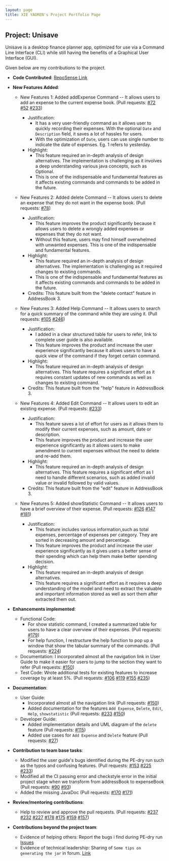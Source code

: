 ```yaml
---
layout: page
title: XIE YAOREN's Project Portfolio Page
---
```


## Project: Unisave
Unisave is a desktop finance planner app, optimized for use via a Command Line Interface (CLI) while still having
the benefits of a Graphical User Interface (GUI).

Given below are my contributions to the project.

* **Code Contributed**: [RepoSense Link](https://nus-cs2103-ay2021s1.github.io/tp-dashboard/#breakdown=true&search=BILLXYR&sort=groupTitle&sortWithin=title&since=2020-08-14&timeframe=commit&mergegroup=&groupSelect=groupByRepos&checkedFileTypes=docs~functional-code~test-code~other&tabOpen=true&tabType=authorship&zFR=false&tabAuthor=BILLXYR&tabRepo=AY2021S1-CS2103T-W10-1%2Ftp%5Bmaster%5D&authorshipIsMergeGroup=false&authorshipFileTypes=test-code)
* **New Features Added**:
    * New Features 1: Added addExpense Command -- It allows users to add an expense to the current expense book. (Pull requests: [#72](https://github.com/AY2021S1-CS2103T-W10-1/tp/pull/72) [#52](https://github.com/AY2021S1-CS2103T-W10-1/tp/pull/52)  [#233](https://github.com/AY2021S1-CS2103T-W10-1/tp/pull/233))
       * Justification:
            * It has a very user-friendly command as it allows user to quickly recording their expenses. With the optional `Date` and `Description` field, it saves a lot of hassles for users.
            * With the optimization of `Date`, users can use single number to indicate the date of expenses. Eg. 1 refers to yesterday.
       * Highlight: 
            * This feature required an in-depth analysis of design alternatives. The implementation is challenging as it involves a deep understanding various java concepts, such as Optional.
            * This is one of the indispensable and fundamental features as it affects existing commands and commands to be added in the future.
   
    * New Features 2: Added delete Command --  It allows users to delete an expense that they do not want in the expense book. (Pull requests: [#78](https://github.com/AY2021S1-CS2103T-W10-1/tp/pull/78))
       * Justification:
            * This feature improves the product significantly because it allows users to delete a wrongly added expenses or expenses that they do not want.
            * Without this feature, users may find himself overwhelmed with unwanted expenses. This is one of the indispensable and fundamental features.
       * Highlight:
            * This feature required an in-depth analysis of design alternatives. The implementation is challenging as it required changes to existing commands.
            * This is one of the indispensable and fundamental features as it affects existing commands and commands to be added in the future.
       * Credits: This feature built from the "delete contact" feature in AddressBook 3.     
   
    * New Features 3: Added Help Command -- It allows users to search for a quick summary of the command while they are using it. (Pull requests: [#105](https://github.com/AY2021S1-CS2103T-W10-1/tp/pull/105)   [#246](https://github.com/AY2021S1-CS2103T-W10-1/tp/pull/246))
       * Justification: 
            * I added in a clear structured table for users to refer, link to complete user guide is also available.
            * This feature improves the product and increase the user experience significantly because it allows users to have a quick view of the command if they forget certain command.
       * Highlight:
            * This feature required an in-depth analysis of design alternatives. This feature requires a significant effort as it requires constant updates of new commands as well as changes to existing command.
       * Credits: This feature built from the "help" feature in AddressBook 3.
    
    * New Features 4: Added Edit Command -- It allows users to edit an existing expense. (Pull requests: [#233](https://github.com/AY2021S1-CS2103T-W10-1/tp/pull/233))
       * Justification: 
            * This feature saves a lot of effort for users as it allows them to modify their current expenses, such as amount, date or description.
            * This feature improves the product and increase the user experience significantly as it allows users to make amendment to current expenses without the need to delete and re-add them.            
       * Highlight:
            * This feature required an in-depth analysis of design alternatives. This feature requires a significant effort as I need to handle different scenarios, such as added invalid value or invalid followed by valid values.
       * Credits: This feature built from the "edit" feature in AddressBook 3.
    
    * New Features 5: Added showStatistic Command -- It allows users to have a brief overview of their expense. (Pull requests: [#126](https://github.com/AY2021S1-CS2103T-W10-1/tp/pull/126)  [#147](https://github.com/AY2021S1-CS2103T-W10-1/tp/pull/147)  [#181](https://github.com/AY2021S1-CS2103T-W10-1/tp/pull/181))
       * Justification:
            * This feature includes various information,such as total expenses, percentage of expenses per category. They are sorted in decreasing amount and percentage.
            * This feature improves the product and increase the user experience significantly as it gives users a better sense of their spending which can help them make better spending decision.
       * Highlight: 
            * This feature required an in-depth analysis of design alternatives. 
            * This feature requires a significant effort as it requires a deep understanding of the model and need to extract the valuable and important information stored as well as sort them after extracted them out.
       
* **Enhancements implemented**:
    * Functional Code:
       * For show statistic command, I created a summarized table for users to have a clear overview of their expenses. (Pull requests: [#179](https://github.com/AY2021S1-CS2103T-W10-1/tp/pull/179))
       * For help function, I restructure the help function to pop up a window that show the tabular summary of the commands. (Pull requests: [#224](https://github.com/AY2021S1-CS2103T-W10-1/tp/pull/224))
    * Documentation: I incorporated almost all the navigation link in User Guide to make it easier for users to jump to the section they want to refer (Pull requests: [#150](https://github.com/AY2021S1-CS2103T-W10-1/tp/pull/150))
    * Test Code: Wrote additional tests for existing features to increase coverage by at least 5%. (Pull requests: [#106](https://github.com/AY2021S1-CS2103T-W10-1/tp/pull/106) [#119](https://github.com/AY2021S1-CS2103T-W10-1/tp/pull/119)  [#155](https://github.com/AY2021S1-CS2103T-W10-1/tp/pull/155)   [#235](https://github.com/AY2021S1-CS2103T-W10-1/tp/pull/235))

* **Documentation**:
    * User Guide:
       * Incorporated almost all the navigation link (Pull requests: [#150](https://github.com/AY2021S1-CS2103T-W10-1/tp/pull/150))
       * Added documentation for the features `Add Expense`, `Delete`, `Edit`, `Help`, `showstatistic` (Pull requests: [#233](https://github.com/AY2021S1-CS2103T-W10-1/tp/pull/233) [#150](https://github.com/AY2021S1-CS2103T-W10-1/tp/pull/150)) 
    * Developer Guide:
       * Added implementation details and UML diagram of the `delete` feature (Pull requests: [#115](https://github.com/AY2021S1-CS2103T-W10-1/tp/pull/115))
       * Added use cases for `Add Expense` and `Delete` feature (Pull requests: [#27](https://github.com/AY2021S1-CS2103T-W10-1/tp/pull/27))
       
* **Contribution to team base tasks**:
    * Modified the user guide's bugs identified during the PE-dry run such as the typos and confusing features.  (Pull requests: [#153](https://github.com/AY2021S1-CS2103T-W10-1/tp/pull/153) [#225](https://github.com/AY2021S1-CS2103T-W10-1/tp/pull/225)  [#233](https://github.com/AY2021S1-CS2103T-W10-1/tp/pull/233)) 
    * Modified all the CI passing error and checkstyle error in the initial project stage when we transform from addressBook to expenseBook (Pull requests: [#90](https://github.com/AY2021S1-CS2103T-W10-1/tp/pull/90)   [#93](https://github.com/AY2021S1-CS2103T-W10-1/tp/pull/93))
    * Added the missing JavaDoc (Pull requests: [#170](https://github.com/AY2021S1-CS2103T-W10-1/tp/pull/170)   [#171](https://github.com/AY2021S1-CS2103T-W10-1/tp/pull/171))
       
* **Review/mentoring contributions**:
   * Help to review and approve the pull requests. (Pull requests: [#237](https://github.com/AY2021S1-CS2103T-W10-1/tp/pull/237)  [#232](https://github.com/AY2021S1-CS2103T-W10-1/tp/pull/232)   [#227](https://github.com/AY2021S1-CS2103T-W10-1/tp/pull/227)  [#178](https://github.com/AY2021S1-CS2103T-W10-1/tp/pull/178)  [#175](https://github.com/AY2021S1-CS2103T-W10-1/tp/pull/175)   [#159](https://github.com/AY2021S1-CS2103T-W10-1/tp/pull/159)   [#157](https://github.com/AY2021S1-CS2103T-W10-1/tp/pull/157))
  
* **Contributions beyond the project team**:
   * Evidence of helping others: Report the bugs i find during PE-dry run [Issues](https://github.com/BILLXYR/ped/issues)
   * Evidence of technical leadership: Sharing of `Some tips on generating the jar` in forum. [Link](https://github.com/nus-cs2103-AY2021S1/forum/issues/225)

 
